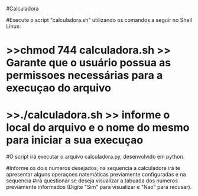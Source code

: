 #Calculadora


#Execute o script "calculadora.sh" utilizando os comandos a seguir no Shell Linux:

# >>chmod 744 calculadora.sh >> Garante que o usuário possua as permissoes necessárias para a execuçao do arquivo
# >>./calculadora.sh >> informe o local do arquivo e o nome do mesmo para iniciar a sua execuçao 

#O script irá executar o arquivo calculadora.py, desenvolvido em python.

#Informe os dois numeros desejados, na sequencia a calculadora irá te apresentar alguns operaçoes natemáticas previamente configuradas e na sequencia
#irá questionar se deseja visualizar a tabuada dos números previamente informados (Digite "Sim" para visualizar e "Nao" para recusar).
